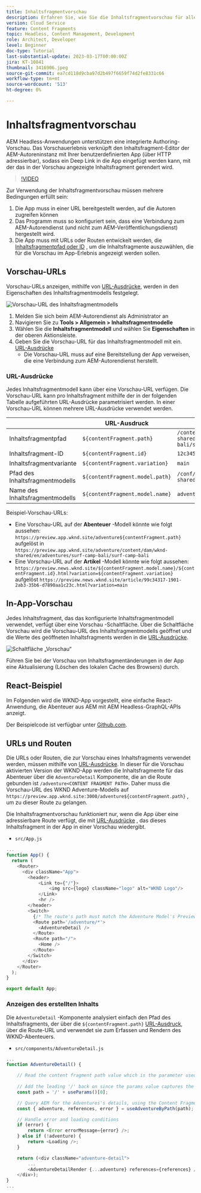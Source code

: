```yaml
---
title: Inhaltsfragmentvorschau
description: Erfahren Sie, wie Sie die Inhaltsfragmentvorschau für alle Autoren verwenden können, um schnell zu sehen, wie sich Inhaltsänderungen auf Ihre AEM Headless-Erlebnisse auswirken.
version: Cloud Service
feature: Content Fragments
topic: Headless, Content Management, Development
role: Architect, Developer
level: Beginner
doc-type: Tutorial
last-substantial-update: 2023-03-17T00:00:00Z
jira: KT-10841
thumbnail: 3416906.jpeg
source-git-commit: ea7cd118d9cba97d2b497f6659f74d2fe8331c66
workflow-type: tm+mt
source-wordcount: '513'
ht-degree: 0%

---
```



# Inhaltsfragmentvorschau

AEM Headless-Anwendungen unterstützen eine integrierte Authoring-Vorschau. Das Vorschauerlebnis verknüpft den Inhaltsfragment-Editor der AEM-Autoreninstanz mit Ihrer benutzerdefinierten App (über HTTP adressierbar), sodass ein Deep Link in die App eingefügt werden kann, mit der das in der Vorschau angezeigte Inhaltsfragment gerendert wird.

>[!VIDEO](https://video.tv.adobe.com/v/3416906/?quality=12&learn=on)

Zur Verwendung der Inhaltsfragmentvorschau müssen mehrere Bedingungen erfüllt sein:

1. Die App muss in einer URL bereitgestellt werden, auf die Autoren zugreifen können
1. Das Programm muss so konfiguriert sein, dass eine Verbindung zum AEM-Autorendienst (und nicht zum AEM-Veröffentlichungsdienst) hergestellt wird.
1. Die App muss mit URLs oder Routen entwickelt werden, die [Inhaltsfragmentpfad oder ID](#url-expressions) , um die Inhaltsfragmente auszuwählen, die für die Vorschau im App-Erlebnis angezeigt werden sollen.

## Vorschau-URLs

Vorschau-URLs anzeigen, mithilfe von [URL-Ausdrücke](#url-expressions), werden in den Eigenschaften des Inhaltsfragmentmodells festgelegt.

![Vorschau-URL des Inhaltsfragmentmodells](./assets/preview/cf-model-preview-url.png)

1. Melden Sie sich beim AEM-Autorendienst als Administrator an
1. Navigieren Sie zu __Tools > Allgemein > Inhaltsfragmentmodelle__
1. Wählen Sie die __Inhaltsfragmentmodell__ und wählen Sie __Eigenschaften__ in der oberen Aktionsleiste.
1. Geben Sie die Vorschau-URL für das Inhaltsfragmentmodell mit ein. [URL-Ausdrücke](#url-expressions)
   + Die Vorschau-URL muss auf eine Bereitstellung der App verweisen, die eine Verbindung zum AEM-Autorendienst herstellt.

### URL-Ausdrücke

Jedes Inhaltsfragmentmodell kann über eine Vorschau-URL verfügen. Die Vorschau-URL kann pro Inhaltsfragment mithilfe der in der folgenden Tabelle aufgeführten URL-Ausdrücke parametrisiert werden. In einer Vorschau-URL können mehrere URL-Ausdrücke verwendet werden.

|  | URL-Ausdruck | Wert  |
| --------------------------------------- | ----------------------------------- | ----------- |
| Inhaltsfragmentpfad | `${contentFragment.path}` | `/content/dam/wknd-shared/en/adventures/surf-camp-bali/surf-camp-bali` |
| Inhaltsfragment-ID | `${contentFragment.id}` | `12c34567-8901-2aa3-45b6-d7890aa1c23c` |
| Inhaltsfragmentvariante | `${contentFragment.variation}` | `main` |
| Pfad des Inhaltsfragmentmodells | `${contentFragment.model.path}` | `/conf/wknd-shared/settings/dam/cfm/models/adventure` |
| Name des Inhaltsfragmentmodells | `${contentFragment.model.name}` | `adventure` |

Beispiel-Vorschau-URLs:

+ Eine Vorschau-URL auf der __Abenteuer__ -Modell könnte wie folgt aussehen: `https://preview.app.wknd.site/adventure${contentFragment.path}` aufgelöst in `https://preview.app.wknd.site/adventure/content/dam/wknd-shared/en/adventures/surf-camp-bali/surf-camp-bali`
+ Eine Vorschau-URL auf der __Artikel__ -Modell könnte wie folgt aussehen: `https://preview.news.wknd.site/${contentFragment.model.name}/${contentFragment.id}.html?variation=${contentFragment.variation}` aufgelöst `https://preview.news.wknd.site/article/99c34317-1901-2ab3-35b6-d7890aa1c23c.html?variation=main`

## In-App-Vorschau

Jedes Inhaltsfragment, das das konfigurierte Inhaltsfragmentmodell verwendet, verfügt über eine Vorschau -Schaltfläche. Über die Schaltfläche Vorschau wird die Vorschau-URL des Inhaltsfragmentmodells geöffnet und die Werte des geöffneten Inhaltsfragments werden in die [URL-Ausdrücke](#url-expressions).

![Schaltfläche „Vorschau“](./assets/preview/preview-button.png)

Führen Sie bei der Vorschau von Inhaltsfragmentänderungen in der App eine Aktualisierung (Löschen des lokalen Cache des Browsers) durch.

## React-Beispiel

Im Folgenden wird die WKND-App vorgestellt, eine einfache React-Anwendung, die Abenteuer aus AEM mit AEM Headless-GraphQL-APIs anzeigt.

Der Beispielcode ist verfügbar unter [Github.com](https://github.com/adobe/aem-guides-wknd-graphql/tree/main/preview-app).

## URLs und Routen

Die URLs oder Routen, die zur Vorschau eines Inhaltsfragments verwendet werden, müssen mithilfe von [URL-Ausdrücke](#url-expressions). In dieser für die Vorschau aktivierten Version der WKND-App werden die Inhaltsfragmente für das Abenteuer über die `AdventureDetail` Komponente, die an die Route gebunden ist `/adventure<CONTENT FRAGMENT PATH>`. Daher muss die Vorschau-URL des WKND Adventure-Modells auf `https://preview.app.wknd.site:3000/adventure${contentFragment.path}` , um zu dieser Route zu gelangen.

Die Inhaltsfragmentvorschau funktioniert nur, wenn die App über eine adressierbare Route verfügt, die mit [URL-Ausdrücke](#url-expressions) , das dieses Inhaltsfragment in der App in einer Vorschau wiedergibt.

+ `src/App.js`

```javascript
...
function App() {
  return (
    <Router>
      <div className="App">
        <header>
            <Link to={"/"}>
                <img src={logo} className="logo" alt="WKND Logo"/>
            </Link>        
            <hr />
        </header>
        <Switch>
          {/* The route's path must match the Adventure Model's Preview URL expression. In React since the path has `/` you must use wildcards to match instead of the usual `:path` */}
          <Route path='/adventure/*'>
            <AdventureDetail />
          </Route>
          <Route path="/">
            <Home />
          </Route>
        </Switch>
      </div>
    </Router>
  );
}

export default App;
```

### Anzeigen des erstellten Inhalts

Die `AdventureDetail` -Komponente analysiert einfach den Pfad des Inhaltsfragments, der über die `${contentFragment.path}` [URL-Ausdruck](#url-expressions), über die Route-URL und verwendet sie zum Erfassen und Rendern des WKND-Abenteuers.

+ `src/components/AdventureDetail.js`

```javascript
...
function AdventureDetail() {

    // Read the content fragment path value which is the parameter used to query for the adventure's details
    
    // Add the leading '/' back on since the params value captures the `*` wildcard in `/adventure/*`, or everything after the first `/` in the Content Fragment path.
    const path = '/' + useParams()[0];

    // Query AEM for the Adventures's details, using the Content Fragment's `path`
    const { adventure, references, error } = useAdventureByPath(path);

    // Handle error and loading conditions
    if (error) {
        return <Error errorMessage={error} />;
    } else if (!adventure) {
        return <Loading />;
    }

    return (<div className="adventure-detail">
        ...
        <AdventureDetailRender {...adventure} references={references} />
    </div>);
}
...
```
